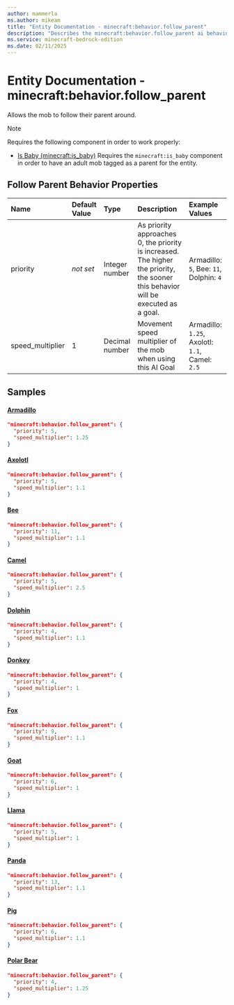 ```yaml
---
author: mammerla
ms.author: mikeam
title: "Entity Documentation - minecraft:behavior.follow_parent"
description: "Describes the minecraft:behavior.follow_parent ai behavior component"
ms.service: minecraft-bedrock-edition
ms.date: 02/11/2025 
---
```


# Entity Documentation - minecraft:behavior.follow_parent

Allows the mob to follow their parent around.

> [!Note]
> Requires the following component in order to work properly:
> 
> * [Is Baby (minecraft:is_baby)](../EntityComponents/minecraftComponent_is_baby.md)
> Requires the `minecraft:is_baby` component in order to have an adult mob tagged as a parent for the entity.

## Follow Parent Behavior Properties

|Name       |Default Value |Type |Description |Example Values |
|:----------|:-------------|:----|:-----------|:------------- |
| priority | *not set* | Integer number | As priority approaches 0, the priority is increased. The higher the priority, the sooner this behavior will be executed as a goal. | Armadillo: `5`, Bee: `11`, Dolphin: `4` | 
| speed_multiplier | 1 | Decimal number | Movement speed multiplier of the mob when using this AI Goal | Armadillo: `1.25`, Axolotl: `1.1`, Camel: `2.5` | 

## Samples

#### [Armadillo](https://github.com/Mojang/bedrock-samples/tree/preview/behavior_pack/entities/armadillo.json)


```json
"minecraft:behavior.follow_parent": {
  "priority": 5,
  "speed_multiplier": 1.25
}
```

#### [Axolotl](https://github.com/Mojang/bedrock-samples/tree/preview/behavior_pack/entities/axolotl.json)


```json
"minecraft:behavior.follow_parent": {
  "priority": 5,
  "speed_multiplier": 1.1
}
```

#### [Bee](https://github.com/Mojang/bedrock-samples/tree/preview/behavior_pack/entities/bee.json)


```json
"minecraft:behavior.follow_parent": {
  "priority": 11,
  "speed_multiplier": 1.1
}
```

#### [Camel](https://github.com/Mojang/bedrock-samples/tree/preview/behavior_pack/entities/camel.json)


```json
"minecraft:behavior.follow_parent": {
  "priority": 5,
  "speed_multiplier": 2.5
}
```

#### [Dolphin](https://github.com/Mojang/bedrock-samples/tree/preview/behavior_pack/entities/dolphin.json)


```json
"minecraft:behavior.follow_parent": {
  "priority": 4,
  "speed_multiplier": 1.1
}
```

#### [Donkey](https://github.com/Mojang/bedrock-samples/tree/preview/behavior_pack/entities/donkey.json)


```json
"minecraft:behavior.follow_parent": {
  "priority": 4,
  "speed_multiplier": 1
}
```

#### [Fox](https://github.com/Mojang/bedrock-samples/tree/preview/behavior_pack/entities/fox.json)


```json
"minecraft:behavior.follow_parent": {
  "priority": 9,
  "speed_multiplier": 1.1
}
```

#### [Goat](https://github.com/Mojang/bedrock-samples/tree/preview/behavior_pack/entities/goat.json)


```json
"minecraft:behavior.follow_parent": {
  "priority": 6,
  "speed_multiplier": 1
}
```

#### [Llama](https://github.com/Mojang/bedrock-samples/tree/preview/behavior_pack/entities/llama.json)


```json
"minecraft:behavior.follow_parent": {
  "priority": 5,
  "speed_multiplier": 1
}
```

#### [Panda](https://github.com/Mojang/bedrock-samples/tree/preview/behavior_pack/entities/panda.json)


```json
"minecraft:behavior.follow_parent": {
  "priority": 13,
  "speed_multiplier": 1.1
}
```

#### [Pig](https://github.com/Mojang/bedrock-samples/tree/preview/behavior_pack/entities/pig.json)


```json
"minecraft:behavior.follow_parent": {
  "priority": 6,
  "speed_multiplier": 1.1
}
```

#### [Polar Bear](https://github.com/Mojang/bedrock-samples/tree/preview/behavior_pack/entities/polar_bear.json)


```json
"minecraft:behavior.follow_parent": {
  "priority": 4,
  "speed_multiplier": 1.25
}
```
